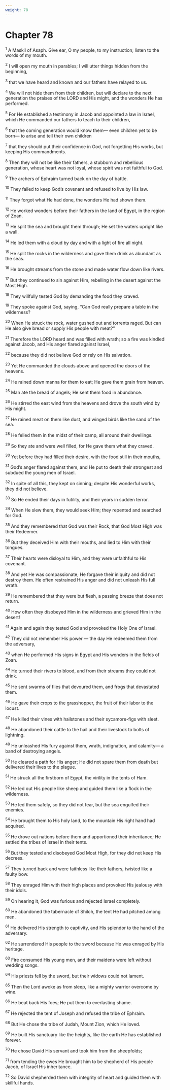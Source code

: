 ```yaml
---
weight: 78
---
```


# Chapter 78

<sup>1</sup> A Maskil of Asaph. Give ear, O my people, to my instruction; listen to the words of my mouth. 

<sup>2</sup> I will open my mouth in parables; I will utter things hidden from the beginning, 

<sup>3</sup> that we have heard and known and our fathers have relayed to us. 

<sup>4</sup> We will not hide them from their children, but will declare to the next generation the praises of the LORD and His might, and the wonders He has performed. 

<sup>5</sup> For He established a testimony in Jacob and appointed a law in Israel, which He commanded our fathers to teach to their children, 

<sup>6</sup> that the coming generation would know them— even children yet to be born— to arise and tell their own children 

<sup>7</sup> that they should put their confidence in God, not forgetting His works, but keeping His commandments. 

<sup>8</sup> Then they will not be like their fathers, a stubborn and rebellious generation, whose heart was not loyal, whose spirit was not faithful to God. 

<sup>9</sup> The archers of Ephraim turned back on the day of battle. 

<sup>10</sup> They failed to keep God’s covenant and refused to live by His law. 

<sup>11</sup> They forgot what He had done, the wonders He had shown them. 

<sup>12</sup> He worked wonders before their fathers in the land of Egypt, in the region of Zoan. 

<sup>13</sup> He split the sea and brought them through; He set the waters upright like a wall. 

<sup>14</sup> He led them with a cloud by day and with a light of fire all night. 

<sup>15</sup> He split the rocks in the wilderness and gave them drink as abundant as the seas. 

<sup>16</sup> He brought streams from the stone and made water flow down like rivers. 

<sup>17</sup> But they continued to sin against Him, rebelling in the desert against the Most High. 

<sup>18</sup> They willfully tested God by demanding the food they craved. 

<sup>19</sup> They spoke against God, saying, “Can God really prepare a table in the wilderness? 

<sup>20</sup> When He struck the rock, water gushed out and torrents raged. But can He also give bread or supply His people with meat?” 

<sup>21</sup> Therefore the LORD heard and was filled with wrath; so a fire was kindled against Jacob, and His anger flared against Israel, 

<sup>22</sup> because they did not believe God or rely on His salvation. 

<sup>23</sup> Yet He commanded the clouds above and opened the doors of the heavens. 

<sup>24</sup> He rained down manna for them to eat; He gave them grain from heaven. 

<sup>25</sup> Man ate the bread of angels; He sent them food in abundance. 

<sup>26</sup> He stirred the east wind from the heavens and drove the south wind by His might. 

<sup>27</sup> He rained meat on them like dust, and winged birds like the sand of the sea. 

<sup>28</sup> He felled them in the midst of their camp, all around their dwellings. 

<sup>29</sup> So they ate and were well filled, for He gave them what they craved. 

<sup>30</sup> Yet before they had filled their desire, with the food still in their mouths, 

<sup>31</sup> God’s anger flared against them, and He put to death their strongest and subdued the young men of Israel. 

<sup>32</sup> In spite of all this, they kept on sinning; despite His wonderful works, they did not believe. 

<sup>33</sup> So He ended their days in futility, and their years in sudden terror. 

<sup>34</sup> When He slew them, they would seek Him; they repented and searched for God. 

<sup>35</sup> And they remembered that God was their Rock, that God Most High was their Redeemer. 

<sup>36</sup> But they deceived Him with their mouths, and lied to Him with their tongues. 

<sup>37</sup> Their hearts were disloyal to Him, and they were unfaithful to His covenant. 

<sup>38</sup> And yet He was compassionate; He forgave their iniquity and did not destroy them. He often restrained His anger and did not unleash His full wrath. 

<sup>39</sup> He remembered that they were but flesh, a passing breeze that does not return. 

<sup>40</sup> How often they disobeyed Him in the wilderness and grieved Him in the desert! 

<sup>41</sup> Again and again they tested God and provoked the Holy One of Israel. 

<sup>42</sup> They did not remember His power — the day He redeemed them from the adversary, 

<sup>43</sup> when He performed His signs in Egypt and His wonders in the fields of Zoan. 

<sup>44</sup> He turned their rivers to blood, and from their streams they could not drink. 

<sup>45</sup> He sent swarms of flies that devoured them, and frogs that devastated them. 

<sup>46</sup> He gave their crops to the grasshopper, the fruit of their labor to the locust. 

<sup>47</sup> He killed their vines with hailstones and their sycamore-figs with sleet. 

<sup>48</sup> He abandoned their cattle to the hail and their livestock to bolts of lightning. 

<sup>49</sup> He unleashed His fury against them, wrath, indignation, and calamity— a band of destroying angels. 

<sup>50</sup> He cleared a path for His anger; He did not spare them from death but delivered their lives to the plague. 

<sup>51</sup> He struck all the firstborn of Egypt, the virility in the tents of Ham. 

<sup>52</sup> He led out His people like sheep and guided them like a flock in the wilderness. 

<sup>53</sup> He led them safely, so they did not fear, but the sea engulfed their enemies. 

<sup>54</sup> He brought them to His holy land, to the mountain His right hand had acquired. 

<sup>55</sup> He drove out nations before them and apportioned their inheritance; He settled the tribes of Israel in their tents. 

<sup>56</sup> But they tested and disobeyed God Most High, for they did not keep His decrees. 

<sup>57</sup> They turned back and were faithless like their fathers, twisted like a faulty bow. 

<sup>58</sup> They enraged Him with their high places and provoked His jealousy with their idols. 

<sup>59</sup> On hearing it, God was furious and rejected Israel completely. 

<sup>60</sup> He abandoned the tabernacle of Shiloh, the tent He had pitched among men. 

<sup>61</sup> He delivered His strength to captivity, and His splendor to the hand of the adversary. 

<sup>62</sup> He surrendered His people to the sword because He was enraged by His heritage. 

<sup>63</sup> Fire consumed His young men, and their maidens were left without wedding songs. 

<sup>64</sup> His priests fell by the sword, but their widows could not lament. 

<sup>65</sup> Then the Lord awoke as from sleep, like a mighty warrior overcome by wine. 

<sup>66</sup> He beat back His foes; He put them to everlasting shame. 

<sup>67</sup> He rejected the tent of Joseph and refused the tribe of Ephraim. 

<sup>68</sup> But He chose the tribe of Judah, Mount Zion, which He loved. 

<sup>69</sup> He built His sanctuary like the heights, like the earth He has established forever. 

<sup>70</sup> He chose David His servant and took him from the sheepfolds; 

<sup>71</sup> from tending the ewes He brought him to be shepherd of His people Jacob, of Israel His inheritance. 

<sup>72</sup> So David shepherded them with integrity of heart and guided them with skillful hands. 


